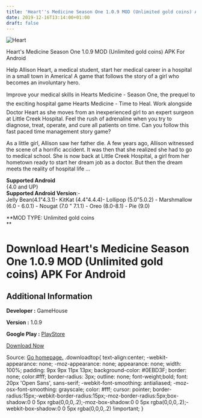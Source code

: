 ```yaml
---
title: 'Heart''s Medicine Season One 1.0.9 MOD (Unlimited gold coins) APK For Android'
date: 2019-12-16T13:14:00+01:00
draft: false
---
```


![Heart](https://i0.wp.com/apkhome.net/wp-content/uploads/2019/12/Hearts-Medicine-Season-One-1.0.9-MOD-Unlimited-gold-coins.png "Heart")

  

Heart's Medicine Season One 1.0.9 MOD (Unlimited gold coins) APK For Android

Help Allison Heart, a medical student, start her medical career in a hospital in a small town in America! A game that follows the story of a girl who becomes an involuntary hero.

Improve your medical skills in Hearts Medicine - Season One, the prequel to the exciting hospital game Hearts Medicine - Time to Heal. Work alongside Doctor Heart as she moves from an inexperienced girl to an expert surgeon at Little Creek Hospital. Feel the rush of adrenaline when you try to diagnose, treat, operate, and cure all patients on time. Can you follow this fast paced time management story game?

As a little girl, Allison saw her father die. A few years ago, Allison witnessed the scene of a horrific accident. It was then that she realized she had to go to medical school. She is now back at Little Creek Hospital, a girl from her hometown ready to start her dream job as a doctor. But then the dream meets the reality of hospital life ...

**Supported Android**  
{4.0 and UP}  
**Supported Android Version**:-  
Jelly Bean(4.1"4.3.1)- KitKat (4.4"4.4.4)- Lollipop (5.0"5.0.2) - Marshmallow (6.0 - 6.0.1) - Nougat (7.0 " 7.1.1) - Oreo (8.0-8.1) - Pie (9.0)

**MOD TYPE: Unlimited gold coins  
**

Download Heart's Medicine Season One 1.0.9 MOD (Unlimited gold coins) APK For Android
=====================================================================================

Additional Information
----------------------

**Developer :** GameHouse

**Version :** 1.0.9

**Google Play :** [PlayStore](https://play.google.com/store/apps/details?id=com.gamehouse.hm1)

  

[Download Now](https://store4app.co/post/hearts-medicine-season-one-1-0-9-mod-unlimited-gold-coins-apk-for-android_1576492125)

  
Source: [Go homepage.](https://store4app.co/post/hearts-medicine-season-one-1-0-9-mod-unlimited-gold-coins-apk-for-android_1576492125) .downloadtop{ text-align:center; -webkit-appearance: none; -moz-appearance: none; appearance: none; width: 100%; padding: 9px 9px 11px 13px; background-color: #0EBD3F; border: none; color:#fff; border-radius: 3px; outline: none; font-weight;bold; font: 20px 'Open Sans', sans-serif; -webkit-font-smoothing: antialiased; -moz-osx-font-smoothing: grayscale; color: #fff; cursor: pointer; border-radius:15px;-webkit-border-radius:15px;-moz-border-radius:5px;box-shadow:0 0 5px rgba(0,0,0,.2);-moz-box-shadow:0 0 5px rgba(0,0,0,.2);-webkit-box-shadow:0 0 5px rgba(0,0,0,.2) !important; }